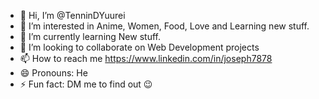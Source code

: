 - 👋 Hi, I’m @TenninDYuurei
- 👀 I’m interested in Anime, Women, Food, Love and Learning new stuff.
- 🌱 I’m currently learning New stuff.
- 💞️ I’m looking to collaborate on Web Development projects
- 📫 How to reach me https://www.linkedin.com/in/joseph7878
- 😄 Pronouns: He
- ⚡ Fun fact: DM me to find out 😉

<!---
TenninDYuurei/TenninDYuurei is a ✨ special ✨ repository because its `README.md` (this file) appears on your GitHub profile.
You can click the Preview link to take a look at your changes.
--->
